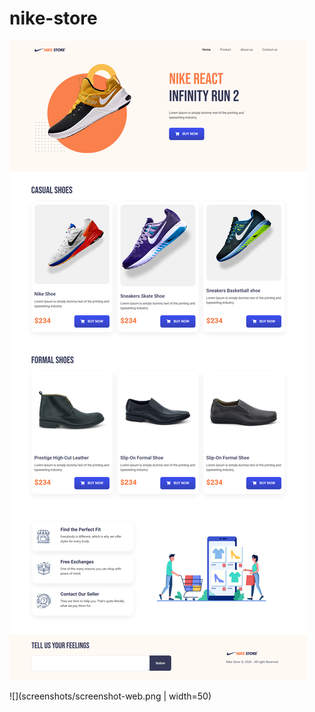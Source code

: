# nike-store

<img src="screenshots/screenshot-web.png"/>

![](screenshots/screenshot-web.png | width=50)
